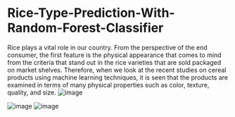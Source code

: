 # Rice-Type-Prediction-With-Random-Forest-Classifier

Rice plays a vital role in our country. From the perspective of the end consumer, the first feature is the physical appearance that comes to mind from the criteria that stand out in the rice varieties that are sold packaged on market shelves.
Therefore, when we look at the recent studies on cereal products using machine learning techniques, it is seen that the products are examined in terms of many physical properties such as color, texture, quality, and size.
![image](https://github.com/sravanthi153/Rice-Type-Prediction-With-Random-Forest-Classifier/assets/73333232/b800239a-6f7f-476a-939e-c0a39509d596)

![image](https://github.com/sravanthi153/Rice-Type-Prediction-With-Random-Forest-Classifier/assets/73333232/29a2f061-46c0-4b11-b62f-e1acab827f9d)
![image](https://github.com/sravanthi153/Rice-Type-Prediction-With-Random-Forest-Classifier/assets/73333232/45566827-1365-4dff-b57d-45afa18ca7e4)
